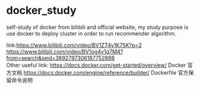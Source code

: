 # docker_study
self-study of docker from bilibili and official website, my study purpose is use docker to deploy cluster in order to run recommender algorithm.

link:https://www.bilibili.com/video/BV1ZT4y1K75K?p=2  
     https://www.bilibili.com/video/BV1og4y1q7M4?from=search&seid=3692797306187752898  
Other useful link: 
https://docs.docker.com/get-started/overview/  Docker 官方文档
https://docs.docker.com/engine/reference/builder/   Dockerfile 官方保留命令说明
